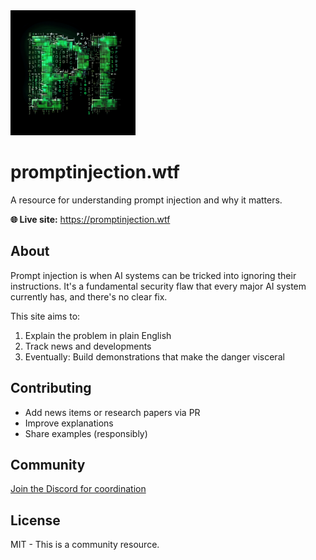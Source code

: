 <img src="docs/logo.png" alt="Prompt Injection Logo" width="200" />

# promptinjection.wtf

A resource for understanding prompt injection and why it matters.

**🌐 Live site:** https://promptinjection.wtf

## About

Prompt injection is when AI systems can be tricked into ignoring their instructions. It's a fundamental security flaw that every major AI system currently has, and there's no clear fix.

This site aims to:
1. Explain the problem in plain English
2. Track news and developments
3. Eventually: Build demonstrations that make the danger visceral

## Contributing

- Add news items or research papers via PR
- Improve explanations
- Share examples (responsibly)

## Community

[Join the Discord for coordination](https://discord.gg/XWjwB9XeWV)

## License

MIT - This is a community resource.